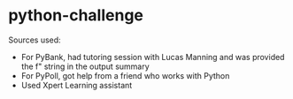 # python-challenge
Sources used: 
  - For PyBank, had tutoring session with Lucas Manning and was provided the f" string in the output summary
  - For PyPoll, got help from a friend who works with Python
  - Used Xpert Learning assistant
